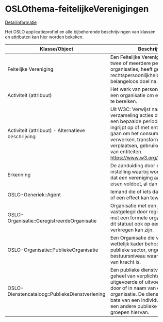 # OSLOthema-feitelijkeVerenigingen

[Detailinformatie](https://data.vlaanderen.be/standaarden/standaard-in-ontwikkeling/vocabularium-en-applicatieprofielen-feitelijke-verenigingen.html)

Het OSLO applicatieprofiel en alle bijbehorende beschrijvingen van klassen en attributen kan [hier](https://test.data.vlaanderen.be/doc/applicatieprofiel/FeitelijkeVerenigingen/ontwerpstandaard/2021-06-22) worden bekeken. 

| Klasse/Object | Beschrijving | 
| ------------- | ------------- |
| Feitelijke Vereniging | Een Feitelijke Vereniging bestaat uit twee of meerdere personen en/of organisaties, heeft geen rechtspersoonlijkheid en streeft een belangeloos doel na. |
| Activiteit (attribuut) | Het werk van personen, een groep of een organisatie om een bepaald doel te bereiken. | 
| Activiteit (attribuut) - Alternatieve beschrijving | Uit W3C: Verwijst naar de verzameling acties die gedurende een bepaalde periode plaatsvindt en ingrijpt op of met entiteiten; het kan gaan om het consumeren, verwerken, transformeren, wijzigen, verplaatsen, gebruiken of genereren van entiteiten. https://www.w3.org/ns/prov#Activity| 
| Erkenning | De aanduiding door een bevoegde instelling waarbij wordt vastgesteld dat een vereniging aan bepaalde eisen voldoet, al dan niet tijdelijk. | 
| OSLO-Generiek::Agent | Iemand die of iets dat kan handelen of een effect kan teweeg brengen. | 
| OSLO-Organisatie::GeregistreerdeOrganisatie | Organisatie met een juridisch statuut vastgelegd door registratie. Vergelijk met een formele organisatie waarbij dit statuut ook op een andere manier verkregen kan zijn. | 
| OSLO-Organisatie::PubliekeOrganisatie | Een Organisatie die volgens een wettelijk kader behoort tot de publieke sector, ongeacht het bestuursniveau waarop dat kader van kracht is. |
| OSLO-Dienstencataloog::PubliekeDienstverlening | Een publieke dienstverlening is een geheel van verplichte of optioneel uitgevoerde of uitvoerbare acties door of in naam van een publieke organisatie. De dienstverlening is ten bate van een individu, een bedrijf, een andere publieke organisatie of groepen hiervan. |
